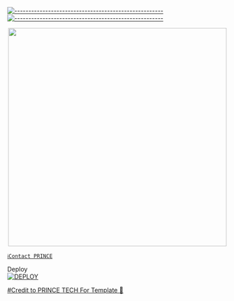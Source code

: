 [![-----------------------------------------------------](https://raw.githubusercontent.com/andreasbm/readme/master/assets/lines/colored.png)](#table-of-contents)
[![-----------------------------------------------------](https://raw.githubusercontent.com/andreasbm/readme/master/assets/lines/colored.png)](#table-of-contents)
<p align="center">
   <a href="https://github.com/Mayelprince">
    <img src="https://i.imgur.com/Y4Ecwab.mp4" width="500">
     
</a>



[`ℹ️Contact PRINCE`](http://t.me/FARADAY_11)

Deploy
    <br>
<a href='https://dashboard.heroku.com/new?template=https://github.com/Mayelprince/SESSION' target="_blank"><img alt='DEPLOY' src='https://img.shields.io/badge/-DEPLOY-black?style=for-the-badge&logo=heroku&logoColor=white'/>


#Credit to PRINCE TECH
For Template 🫡

   
